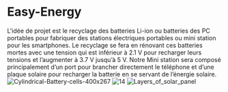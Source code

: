 # Easy-Energy
L'idée de projet est le recyclage des batteries Li-ion ou batteries des PC portables pour fabriquer des stations électriques portables ou mini station pour les smartphones.  Le recyclage se fera en rénovant ces batteries mortes avec une tension qui est inférieur à 2.1 V pour recharger leurs tensions et l’augmenter à 3.7 V jusqu’à 5 V. Notre Mini station sera composé principalement d’un port pour brancher directement le téléphone et d’une plaque solaire pour recharger la batterie en se servant de l’énergie solaire.
![Cylindrical-Battery-cells-400x267](https://user-images.githubusercontent.com/107154559/173230617-e8a405fc-78aa-4593-a428-175e529a1b40.jpg)
![14](https://user-images.githubusercontent.com/107154559/173230653-372aa0ae-42d5-4991-b868-6dd9b4d395e5.JPG)
![Layers_of_solar_panel](https://user-images.githubusercontent.com/107154559/173230677-cf961c8f-db50-475e-b4d7-ba3cac6490d0.jpg)
